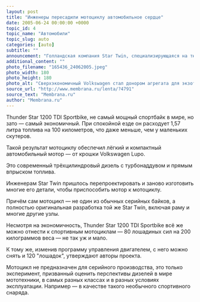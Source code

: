 ```yaml
---
layout: post
title: "Инженеры пересадили мотоциклу автомобильное сердце"
date: 2005-06-24 00:00:00 +0000
topic_id: 4
topic_name: "Автомобили"
topic_slug: auto
categories: [auto]
subtitle: ""
announcement: "Голландская компания Star Twin, специализирующаяся на тюнинге мотоциклов, создала экспериментальный дизельный спортивный байк."
additional_content: ""
photo_filename: "165436_24062005.jpeg"
photo_width: 180
photo_height: 180
photo_alt: "Сверхэкономичный Volkswagen стал донором агрегата для экзотического спортбайка"
source_url: "http://www.membrana.ru/lenta/?4791"
source_text: "Membrana.ru"
author: "Membrana.ru"
---
```

Thunder Star 1200 TDI Sportbike, не самый мощный спортбайк в мире, но зато — самый экономичный. При спокойной езде он расходует 1,57 литра топлива на 100 километров, что даже меньше, чем у маленьких скутеров.

Такой результат мотоциклу обеспечил лёгкий и компактный автомобильный мотор — от крошки Volkswagen Lupo.

Это современный трёхцилиндровый дизель с турбонаддувом и прямым впрыском топлива.

Инженерам Star Twin пришлось перепроектировать и заново изготовить многие его детали, чтобы приспособить мотор к мотоциклу.

Причём сам мотоцикл — не один из обычных серийных байков, а полностью оригинальная разработка той же Star Twin, включая раму и многие другие узлы.

Несмотря на экономичность, Thunder Star 1200 TDI Sportbike всё же можно отнести к спортивным мотоциклам — 80 лошадиных сил на 200 килограммов веса — не так уж и мало.

К тому же, изменив программу управления двигателем, с него можно снять и 120 "лошадок", утверждают авторы проекта.

Мотоцикл не предназначен для серийного производства, это только эксперимент, призванный оценить перспективы дизелей в мире мототехники, в самых разных классах и в разных условиях эксплуатации. Например — в качестве такого необычного спортивного снаряда.
